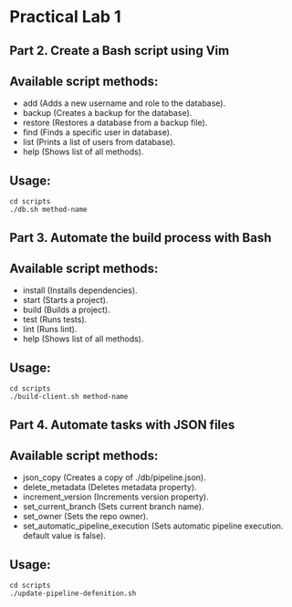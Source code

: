 # Practical Lab 1

## Part 2. Create a Bash script using Vim

## Available script methods:

- add (Adds a new username and role to the database).
- backup (Creates a backup for the database).
- restore (Restores a database from a backup file).
- find (Finds a specific user in database).
- list (Prints a list of users from database).
- help (Shows list of all methods).

## Usage:

```
cd scripts
./db.sh method-name
```

## Part 3. Automate the build process with Bash

## Available script methods:

- install (Installs dependencies).
- start (Starts a project).
- build (Builds a project).
- test (Runs tests).
- lint (Runs lint).
- help (Shows list of all methods).

## Usage:

```
cd scripts
./build-client.sh method-name
```

## Part 4. Automate tasks with JSON files

## Available script methods:

- json_copy (Creates a copy of ./db/pipeline.json).
- delete_metadata (Deletes metadata property).
- increment_version (Increments version property).
- set_current_branch (Sets current branch name).
- set_owner (Sets the repo owner).
- set_automatic_pipeline_execution (Sets automatic pipeline execution. default value is false).

## Usage:

```
cd scripts
./update-pipeline-defenition.sh
```
